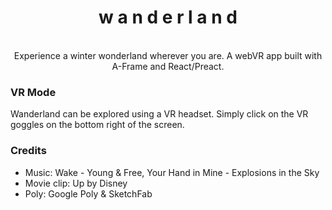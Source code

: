 <h1 align="center">w a n d e r l a n d</h1>

<br/>

<div align="center">
Experience a winter wonderland wherever you are.
A webVR app built with A-Frame and React/Preact.
</div>

### VR Mode
Wanderland can be explored using a VR headset. Simply click on the VR goggles on the bottom right of the screen.

### Credits
* Music: Wake - Young & Free, Your Hand in Mine - Explosions in the Sky
* Movie clip: Up by Disney
* Poly: Google Poly & SketchFab
